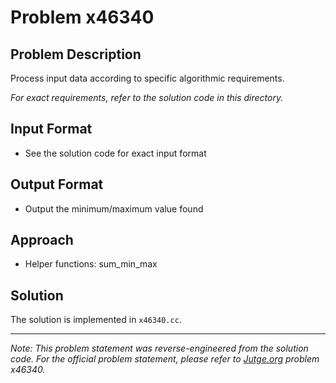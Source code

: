# Problem x46340

## Problem Description

Process input data according to specific algorithmic requirements.

*For exact requirements, refer to the solution code in this directory.*

## Input Format

- See the solution code for exact input format

## Output Format

- Output the minimum/maximum value found

## Approach

- Helper functions: sum_min_max

## Solution

The solution is implemented in `x46340.cc`.

---

*Note: This problem statement was reverse-engineered from the solution code. For the official problem statement, please refer to [Jutge.org](https://jutge.org/) problem x46340.*
